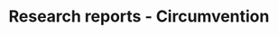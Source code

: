 ---
title: Research reports - Circumvention
submenu:
  - url: "/reports/"
    name: "All Reports"
  - url: "/reports/circumvention/"
    name: "Circumvention"
  - url: "/reports/social-media-im/"
    name: "Social Media & IMs"
  - url: "/reports/news-media/"
    name: "News Media"
  - url: "/reports/human-rights/"
    name: "Human Rights"
description: Read our research reports investigating internet censorship worldwide
tags: ["theme-circumvention"]
---